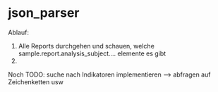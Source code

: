 # json_parser


Ablauf: 

1. Alle Reports durchgehen und schauen, welche sample.report.analysis_subject.... elemente es gibt 
2. 



Noch TODO: suche nach Indikatoren implementieren --> abfragen auf Zeichenketten usw 
